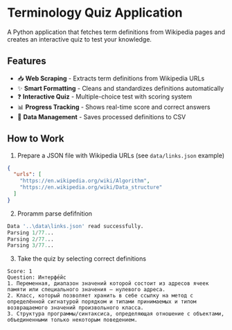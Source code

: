 # Terminology Quiz Application

A Python application that fetches term definitions from Wikipedia pages and creates an interactive quiz to test your knowledge.

## Features

- 📥 **Web Scraping** - Extracts term definitions from Wikipedia URLs
- ✨ **Smart Formatting** - Cleans and standardizes definitions automatically
- ❓ **Interactive Quiz** - Multiple-choice test with scoring system
- 📊 **Progress Tracking** - Shows real-time score and correct answers
- 💾 **Data Management** - Saves processed definitions to CSV

## How to Work
1. Prepare a JSON file with Wikipedia URLs (see `data/links.json` example)
```json
{
  "urls": [
    "https://en.wikipedia.org/wiki/Algorithm",
    "https://en.wikipedia.org/wiki/Data_structure"
  ]
}
```
2. Proramm parse defifnition
```python
Data '..\data\links.json' read successfully.
Parsing 1/77...
Parsing 2/77...
Parsing 3/77...
```
3. Take the quiz by selecting correct definitions
```
Score: 1
Question: Интерфе́йс
1. Переменная, диапазон значений которой состоит из адресов ячеек памяти или специального значения — нулевого адреса.
2. Класс, который позволяет хранить в себе ссылку на метод с определённой сигнатурой порядком и типами принимаемых и типом возвращаемого значений произвольного класса.
3. Структура программы/синтаксиса, определяющая отношение с объектами, объединенными только некоторым поведением.
```